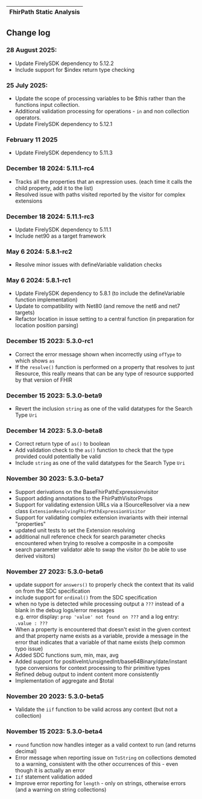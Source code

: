 | FhirPath Static Analysis |
|---|

## Change log ##

### 28 August 2025:
* Update FirelySDK dependency to 5.12.2
* Include support for $index return type checking

### 25 July 2025:
* Update the scope of processing variables to be $this rather than the functions input collection.
* Additional validation processing for operations - `in` and non collection operators.
* Update FirelySDK dependency to 5.12.1

### February 11 2025
* Update FirelySDK dependency to 5.11.3

### December 18 2024: 5.11.1-rc4
* Tracks all the properties that an expression uses. (each time it calls the child property, add it to the list)
* Resolved issue with paths visited reported by the visitor for complex extensions

### December 18 2024: 5.11.1-rc3
* Update FirelySDK dependency to 5.11.1
* Include net90 as a target framework

### May 6 2024: 5.8.1-rc2
* Resolve minor issues with defineVariable validation checks

### May 6 2024: 5.8.1-rc1
* Update FirelySDK dependency to 5.8.1 (to include the defineVariable function implementation)
* Update to compatibility with Net80 (and remove the net6 and net7 targets)
* Refactor location in issue setting to a central function (in preparation for location position parsing)

### December 15 2023: 5.3.0-rc1
* Correct the error message shown when incorrectly using `ofType` to which shows `as`
* If the `resolve()` function is performed on a property that resolves to just Resource,
  this really means that can be any type of resource supported by that version of FHIR

### December 15 2023: 5.3.0-beta9
* Revert the inclusion `string` as one of the valid datatypes for the Search Type `Uri`

### December 14 2023: 5.3.0-beta8
* Correct return type of `as()` to boolean
* Add validation check to the `as()` function to check that the type provided could potentially be valid
* Include `string` as one of the valid datatypes for the Search Type `Uri`

### November 30 2023: 5.3.0-beta7
* Support derivations on the BaseFhirPathExpressionvisitor
* Support adding annotations to the FhirPathVisitorProps
* Support for validating extension URLs via a ISourceResolver via a new class `ExtensionResolvingFhirPathExpressionVisitor`
* Support for validating complex extension invariants with their internal "properties"
* updated unit tests to set the Extension resolving
* additional null reference check for search parameter checks encountered when trying to resolve a composite in a composite
* search parameter validator able to swap the visitor (to be able to use derived visitors)

### November 27 2023: 5.3.0-beta6
* update support for `answers()` to properly check the context that its valid on from the SDC specification
* include support for `ordinal()` from the SDC specification
* when no type is detected while processing output a `???` instead of a blank in the debug logs/error messages<br/>
   e.g. error display: `prop 'value' not found on ???` and a log entry: `.value : ???`
* When a property is encountered that doesn't exist in the given context and that property name exists as a variable, 
   provide a message in the error that indicates that a variable of that name exists (help common typo issue)
* Added SDC functions sum, min, max, avg
* Added support for positiveInt/unsignedInt/base64Binary/date/instant type conversions for context processing to fhir primitive types
* Refined debug output to indent content more consistently
* Implementation of aggregate and $total

### November 20 2023: 5.3.0-beta5
* Validate the `iif` function to be valid across any context (but not a collection)

### November 15 2023: 5.3.0-beta4
* `round` function now handles integer as a valid context to run (and returns decimal)
* Error message when reporting issue on `ToString` on collections demoted to a warning, consistent with the other occurrences of this - even though it is actually an error
* `Iif` statement validation added
* Improve error reporting for `length` - only on strings, otherwise errors (and a warning on string collections)
